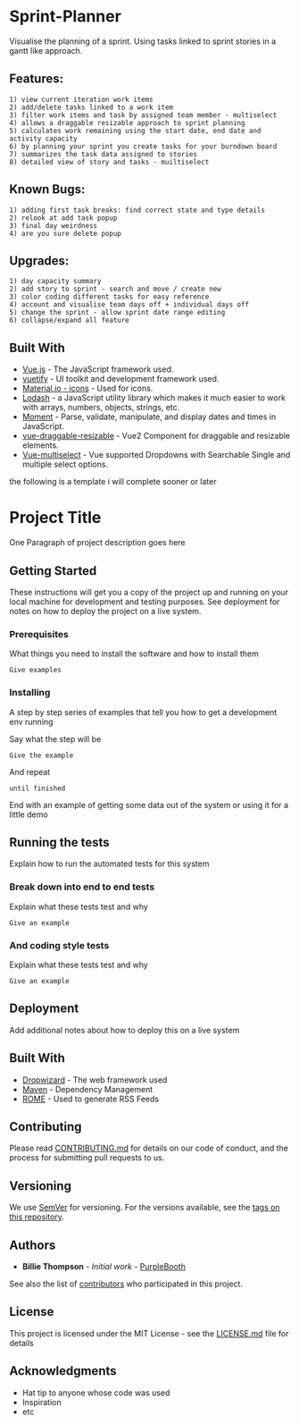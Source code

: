 # Sprint-Planner

Visualise the planning of a sprint. Using tasks linked to sprint stories in a gantt like approach.

## Features:

```
1) view current iteration work items
2) add/delete tasks linked to a work item
3) filter work items and task by assigned team member - multiselect
4) allows a draggable resizable approach to sprint planning
5) calculates work remaining using the start date, end date and activity capacity
6) by planning your sprint you create tasks for your burndown board
7) summarizes the task data assigned to stories
8) detailed view of story and tasks - muiltiselect
```

## Known Bugs:

```
1) adding first task breaks: find correct state and type details
2) relook at add task popup
3) final day weirdness
4) are you sure delete popup
```

## Upgrades:

```
1) day capacity summary
2) add story to sprint - search and move / create new
3) color coding different tasks for easy reference
4) account and visualise team days off + individual days off
5) change the sprint - allow sprint date range editing
6) collapse/expand all feature
```

## Built With

* [Vue.js](https://vuejs.org/v2/guide/index.html) - The JavaScript framework used.
* [vuetify](https://vuetifyjs.com/en/) - UI toolkit and development framework used.
* [Material.io - icons](https://material.io/tools/icons/?style=baseline) - Used for icons.
* [Lodash](https://lodash.com/) - a JavaScript utility library which makes it much easier to work with arrays, numbers, objects, strings, etc.
* [Moment](https://momentjs.com/) - Parse, validate, manipulate, and display dates and times in JavaScript.
* [vue-draggable-resizable](https://github.com/mauricius/vue-draggable-resizable) - Vue2 Component for draggable and resizable elements.
* [Vue-multiselect](https://vue-multiselect.js.org/) - Vue supported Dropdowns with Searchable Single and multiple select options.





the following is a template i will complete sooner or later 



# Project Title

One Paragraph of project description goes here

## Getting Started

These instructions will get you a copy of the project up and running on your local machine for development and testing purposes. See deployment for notes on how to deploy the project on a live system.

### Prerequisites

What things you need to install the software and how to install them

```
Give examples
```

### Installing

A step by step series of examples that tell you how to get a development env running

Say what the step will be

```
Give the example
```

And repeat

```
until finished
```

End with an example of getting some data out of the system or using it for a little demo

## Running the tests

Explain how to run the automated tests for this system

### Break down into end to end tests

Explain what these tests test and why

```
Give an example
```

### And coding style tests

Explain what these tests test and why

```
Give an example
```

## Deployment

Add additional notes about how to deploy this on a live system

## Built With

* [Dropwizard](http://www.dropwizard.io/1.0.2/docs/) - The web framework used
* [Maven](https://maven.apache.org/) - Dependency Management
* [ROME](https://rometools.github.io/rome/) - Used to generate RSS Feeds

## Contributing

Please read [CONTRIBUTING.md](https://gist.github.com/PurpleBooth/b24679402957c63ec426) for details on our code of conduct, and the process for submitting pull requests to us.

## Versioning

We use [SemVer](http://semver.org/) for versioning. For the versions available, see the [tags on this repository](https://github.com/your/project/tags). 

## Authors

* **Billie Thompson** - *Initial work* - [PurpleBooth](https://github.com/PurpleBooth)

See also the list of [contributors](https://github.com/your/project/contributors) who participated in this project.

## License

This project is licensed under the MIT License - see the [LICENSE.md](LICENSE.md) file for details

## Acknowledgments

* Hat tip to anyone whose code was used
* Inspiration
* etc
